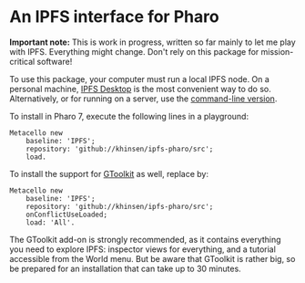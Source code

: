 # An IPFS interface for Pharo

**Important note:** This is work in progress, written so far mainly to let me play with IPFS. Everything might change. Don't rely on this package for mission-critical software!

To use this package, your computer must run a local IPFS node. On a personal machine, [IPFS Desktop](https://github.com/ipfs-shipyard/ipfs-desktop) is the most convenient way to do so. Alternatively, or for running on a server, use the [command-line version](https://docs.ipfs.io/guides/guides/install/).

To install in Pharo 7, execute the following lines in a playground:

```
Metacello new
    baseline: 'IPFS';
    repository: 'github://khinsen/ipfs-pharo/src';
    load.
```

To install the support for [GToolkit](http://gtoolkit.com) as well, replace by:

```
Metacello new
    baseline: 'IPFS';
    repository: 'github://khinsen/ipfs-pharo/src';
    onConflictUseLoaded;
    load: 'All'.
```

The GToolkit add-on is strongly recommended, as it contains everything you need to explore IPFS: inspector views for everything, and a tutorial accessible from the World menu. But be aware that GToolkit is rather big, so be prepared for an installation that can take up to 30 minutes.
